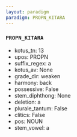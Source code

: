 ```yaml
---
layout: paradigm
paradigm: PROPN_KITARA
---
```

### ` PROPN_KITARA `


* kotus_tn: 13
* upos: PROPN
* suffix_regex: a
* kotus_av: None
* grade_dir: weaken
* harmony: back
* possessive: False
* stem_diphthong: None
* deletion: a
* plurale_tantum: False
* clitics: False
* pos: NOUN
* stem_vowel: a
